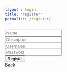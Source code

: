 ```yaml
---
layout : login
title: "register"
permalink: /register/
---
```

<dl>
    <div class="container">
    <div class="row">
        <div class="col-xs-12">
        <img src="../../images/guideme.png" class="logo_login" alt="">            
            <form id="register-form" class="form-signin">
                <input id="name" type="text" class="form-control" placeholder="Name"/>
                <br>
                <input id="about" type="text" class="form-control" placeholder="Description"/>
                <br>
                <input id="username" type="text" class="form-control" placeholder="Username"/>
                <br>
                <input id="password" type="password" class="form-control" placeholder="Password"/>
                <br>
                <input id="rgstr_btn" type="submit" name="register" value="Register" class="btn btn-default btn-block btn-custom margin-button_login " onClick="store()"/>
                <br>
                <a class="btn btn-default btn-block btn-custom margin-button_login font" href="javascript:history.back()">Back</a>
            </form>
        </div>
    </div>
</div>
</dl>
